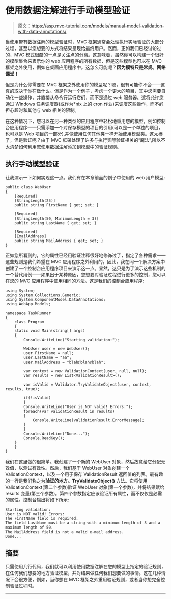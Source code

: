 # 使用数据注解进行手动模型验证

> 原文：<https://asp.mvc-tutorial.com/models/manual-model-validation-with-data-annotations/>

当使用带有数据注解的模型验证时，MVC 框架通常会处理执行实际验证的大部分过程，甚至以您想要的方式将结果呈现给最终用户。然而，正如我们已经讨论过的，MVC 模式很酷的一点是关注点的分离。这意味着，虽然你可以构建一个很好的模型集合来表示你的 web 应用程序的所有数据，但是这些模型也可以在 MVC 框架之外使用，例如在桌面应用程序中。这怎么可能呢？**因为模特只是常规。网络课堂！**

但是为什么你需要在 MVC 框架之外使用你的模型呢？嗯，很有可能你不会——这真的取决于你在做什么。但是作为一个例子，考虑一个更大的项目，其中您需要自动化一些操作，并直接从命令行运行它们，而不是通过 web 服务器。这将允许您通过 Windows 任务调度器(或作为*nix 上的 cron 作业)来调度这些操作，而不必担心超时和其他与 web 相关的限制。

在这种情况下，您可以在另一种类型的应用程序中轻松地重用您的模型，例如控制台应用程序——只需添加一个对保存模型的项目的引用(可以是一个单独的项目，也可以是 Web 项目的一部分),并像使用任何其他类一样开始使用模型类。这太棒了，但是验证呢？由于 MVC 框架处理了许多与执行实际验证相关的“魔法”,所以不太清楚如何利用您使用数据注解添加到模型中的验证规则。

## 执行手动模型验证

让我演示一下如何实现这一点。我们有在本章前面的例子中使用的 web 用户模型:

```
public class WebUser
{
    [Required]
    [StringLength(25)]
    public string FirstName { get; set; }

    [Required]
    [StringLength(50, MinimumLength = 3)]
    public string LastName { get; set; }

    [Required]
    [EmailAddress]
    public string MailAddress { get; set; }
}
```

<input type="hidden" name="IL_IN_ARTICLE">

正如您所看到的，它的属性已经用验证注释很好地修饰过了，指定了各种需求——这些规则是我们希望在 MVC 应用程序之外利用的。因此，我在同一个解决方案中创建了一个控制台应用程序项目来演示这一点。显然，这只是为了演示这些机制的一个替代用例——如果出于某种原因，您想要对验证过程进行更多的控制，您可以在您的 MVC 应用程序中使用相同的方法。这是我们的控制台应用程序:

```
using System;
using System.Collections.Generic;
using System.ComponentModel.DataAnnotations;
using WebApp.Models;

namespace TaskRunner
{
    class Program
    {
    static void Main(string[] args)
    {
        Console.WriteLine("Starting validation:");

        WebUser user = new WebUser();
        user.FirstName = null;
        user.LastName = "aa";
        user.MailAddress = "blah@blah@blah";

        var context = new ValidationContext(user, null, null);
        var results = new List<ValidationResult>();

        var isValid = Validator.TryValidateObject(user, context, results, true);

        if(!isValid)
        {
        Console.WriteLine("User is NOT valid! Errors:");
        foreach(var validationResult in results)
        {
            Console.WriteLine(validationResult.ErrorMessage);
        }
        }
        Console.WriteLine("Done...");
        Console.ReadKey();
    }
    }
}
```

我们在这里做的很简单。我创建了一个新的 WebUser 对象，然后故意给它分配无效值，以测试有效性。然后，我们基于 WebUser 对象创建一个 ValidationContext，以及一个用于保存 ValidationResult 返回值的列表。最有趣的一行是我们称之为**验证的地方。TryValidateObject()** 方法。它将使用 ValidationContext(第二个参数)验证 WebUser 对象(第一个参数)，并将结果赋给 results 变量(第三个参数)。第四个参数指定应该验证所有属性，而不仅仅是必需的属性。控制台输出将如下所示:

```
Starting validation:
User is NOT valid! Errors:
The FirstName field is required.
The field LastName must be a string with a minimum length of 3 and a maximum length of 50.
The MailAddress field is not a valid e-mail address.
Done...
```

## 摘要

只需使用几行代码，我们就可以利用使用数据注解在您的模型上指定的验证规则，在任何我们想要的地方验证模型，并对结果做任何我们想要做的事情。这在几种情况下会很方便，例如，当你想在 MVC 框架之外重用验证规则，或者当你想完全控制验证过程时。

* * *